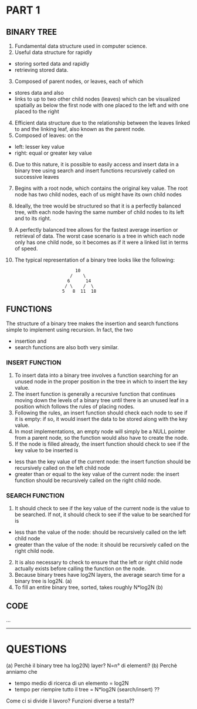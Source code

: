 # PART 1
## BINARY TREE
1. Fundamental data structure used in computer science.
2. Useful data structure for rapidly
* storing sorted data and rapidly
* retrieving stored data.
3. Composed of parent nodes, or leaves, each of which
- stores data and also
- links to up to two other child nodes (leaves) which can be visualized
spatially as below the first node with one placed to the left and
with one placed to the right
4. Efficient data structure due to the relationship between the leaves
linked to and the linking leaf, also known as the parent node.
5. Composed of leaves: on the
* left: lesser key value
* right: equal or greater key value
6. Due to this nature, it is possible to easily access and insert data
in a binary tree using search and insert functions recursively called
on successive leaves
7. Begins with a root node, which contains the original key value.
The root node has two child nodes, each of us might have its own child nodes
8. Ideally, the tree would be structured so that it is a perfectly
balanced tree, with each node having the same number of child nodes
to its left and to its right.
9. A perfectly balanced tree allows for the fastest average insertion
or retrieval of data. The worst case scenario is a tree in which each node
only has one child node, so it becomes as if it were a linked list
in terms of speed.
10. The typical representation of a binary tree looks like the following:

						       10
						     /    \
						    6      14
						   / \    /  \
						  5   8  11  18
## FUNCTIONS
The structure of a binary tree makes the insertion and search functions
simple to implement using recursion.
In fact, the two
- insertion and
- search functions
are also both very similar.

### INSERT FUNCTION
1. To insert data into a binary tree involves a function searching for
an unused node in the proper position in the tree in which to insert
the key value.
2. The insert function is generally a recursive function that continues
moving down the levels of a binary tree until there is an unused leaf
in a position which follows the rules of placing nodes.
3. Following the rules, an insert function should check each node to see
if it is empty: if so, it would insert the data to be stored along
with the key value.
4. In most implementations, an empty node will simply be a NULL pointer
from a parent node, so the function would also have to create the node.
5. If the node is filled already, the insert function should check to see
if the key value to be inserted is
* less than the key value of the current node: the insert function should be
recursively called on the left child node
* greater than or equal to the key value of the current node: the insert
function should be recursively called on the right child node.

### SEARCH FUNCTION
1. It should check to see if the key value of the current node is
the value to be searched.
If not, it should check to see if the value to be searched for is
* less than the value of the node: should be recursively called on
the left child node
* greater than the value of the node: it should be recursively called on
the right child node.
2. It is also necessary to check to ensure that the left or right
child node actually exists before calling the function on the node.
3. Because binary trees have log2N layers,
the average search time for a binary tree is log2N. (a)
4. To fill an entire binary tree, sorted, takes roughly N*log2N (b)

## CODE
...






*****************************************************************************
# QUESTIONS
(a) Perchè il binary tree ha log2(N) layer? N=n° di elementi?
(b) Perchè anniamo che
- tempo medio di ricerca di un elemento =   log2N
- tempo per riempire tutto il tree      = N*log2N (search/insert)
??

Come ci si divide il lavoro? Funzioni diverse a testa??